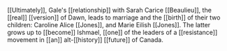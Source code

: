 [[Ultimately]], Gale's [[relationship]] with Sarah Carice [[Beaulieu]], the [[real]] [[version]] of Dawn, leads to marriage and the [[birth]] of their two children: Caroline Alice [[Jones]], and Marie Eilish [[Jones]]. The latter grows up to [[become]] Ishmael, [[one]] of the leaders of a [[resistance]] movement in [[an]] alt-[[history]] [[future]] of Canada.